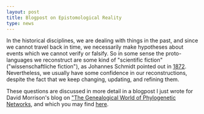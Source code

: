 ```yaml
---
layout: post
title: Blogpost on Epistomological Reality 
type: news
---
```


In the historical disciplines, we are dealing with things in the past, and since we cannot travel back in time, we necessarily make hypotheses about events which we cannot verify or falsify. So in some sense the proto-languages we reconstruct are some kind of "scientific fiction" ("wissenschaftliche fiction"), as Johannes Schmidt pointed out in [1872](http://bibliography.lingpy.org?key=Schmidt1872). Nevertheless, we usually have some confidence in our reconstructions, despite the fact that we keep changing, updating, and refining them. 

These questions are discussed in more detail in a blogpost I just wrote for David Morrison's blog on ["The Genealogical World of Phylogenetic Networks](http://phylonetworks.blogspot.de), and which you may find [here](http://phylonetworks.blogspot.de/2015/04/what-we-know-what-we-know-we-can-now.html). 
 
